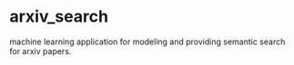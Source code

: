 # arxiv_search
machine learning application for modeling and providing semantic search for arxiv papers.
